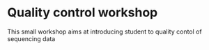 # Quality control workshop
This small workshop aims at introducing student to quality contol of sequencing data
